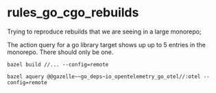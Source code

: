 # rules_go_cgo_rebuilds

Trying to reproduce rebuilds that we are seeing in a large monorepo;

The action query for a go library target shows up up to 5 entries in the monorepo.
There should only be one.

```
bazel build //... --config=remote

bazel aquery @@gazelle~~go_deps~io_opentelemetry_go_otel//:otel --config=remote

```
